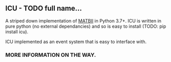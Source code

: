 ## ICU - TODO full name...

A striped down implementation of [MATBII](https://matb.larc.nasa.gov/) in Python 3.7+. ICU is written in pure python (no external dependancies) and so is easy to install (TODO: pip install icu).

ICU implemented as an event system that is easy to interface with.

### MORE INFORMATION ON THE WAY.


